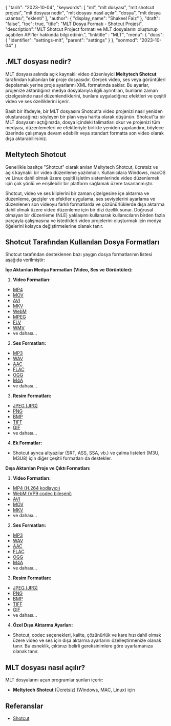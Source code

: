 {
"tarih": "2023-10-04",
  "keywords": [
"ml",
"mlt dosyası",
"mlt shotcut projesi",
"mlt dosyası nedir",
"mlt dosyası nasıl açılır",
"dosya",
"mlt dosya uzantısı",
"eklenti"
],
  "author": {
"display_name": "Shakeel Faiz"
},
"draft": "false",
"toc": true,
"title": "MLT Dosya Formatı - Shotcut Projesi",
  "description":"MLT Shotcut Project formatı ve MLT dosyalarını oluşturup açabilen API'ler hakkında bilgi edinin.",
"linktitle" : "MLT",
  "menu": {
    "docs": {
      "identifier": "settings-mlt",
      "parent": "settings"
}
},
"sonmod": "2023-10-04"
}

## .MLT dosyası nedir?

MLT dosyası aslında açık kaynaklı video düzenleyici **Meltytech Shotcut** tarafından kullanılan bir proje dosyasıdır. Gerçek video, ses veya görüntüleri depolamak yerine proje ayarlarını XML formatında saklar. Bu ayarlar, projenize aktardığınız medya dosyalarıyla ilgili ayrıntıları, bunların zaman çizelgesinde nasıl düzenlendiklerini, bunlara uyguladığınız efektleri ve çeşitli video ve ses özelliklerini içerir.

Basit bir ifadeyle, bir MLT dosyasını Shotcut'a video projenizi nasıl yeniden oluşturacağınızı söyleyen bir plan veya harita olarak düşünün. Shotcut'ta bir MLT dosyasını açtığınızda, dosya içindeki talimatları okur ve projenizi tüm medyası, düzenlemeleri ve efektleriyle birlikte yeniden yapılandırır, böylece üzerinde çalışmaya devam edebilir veya standart formatta son video olarak dışa aktarabilirsiniz.

## Meltytech Shotcut

Genellikle basitçe "Shotcut" olarak anılan Meltytech Shotcut, ücretsiz ve açık kaynaklı bir video düzenleme yazılımıdır. Kullanıcılara Windows, macOS ve Linux dahil olmak üzere çeşitli işletim sistemlerinde video düzenlemek için çok yönlü ve erişilebilir bir platform sağlamak üzere tasarlanmıştır.

Shotcut, video ve ses kliplerini bir zaman çizelgesine içe aktarma ve düzenleme, geçişler ve efektler uygulama, ses seviyelerini ayarlama ve düzenlenen son videoyu farklı formatlarda ve çözünürlüklerde dışa aktarma dahil olmak üzere video düzenleme için bir dizi özellik sunar. Doğrusal olmayan bir düzenleme (NLE) yaklaşımı kullanarak kullanıcıların birden fazla parçayla çalışmasına ve istedikleri video projelerini oluşturmak için medya öğelerini kolayca değiştirmelerine olanak tanır.

## Shotcut Tarafından Kullanılan Dosya Formatları

Shotcut tarafından desteklenen bazı yaygın dosya formatlarının listesi aşağıda verilmiştir:

**İçe Aktarılan Medya Formatları (Video, Ses ve Görüntüler):**

1. **Video Formatları:**
    








- [MP4](/tr/video/mp4/)
- [MOV](/tr/video/mov/)
- [AVI](/tr/video/avi/)
- [MKV](/tr/video/mkv/)
- [WebM](/tr/video/webm/)
- [MPEG](/tr/video/mpeg/)
- [FLV](/tr/video/flv/)
- [WMV](/tr/video/wmv/)
- ve dahası...
2. **Ses Formatları:**
    








- [MP3](/tr/ses/mp3/)
- [WAV](/tr/ses/wav/)
- [AAC](/tr/ses/aac/)
- [FLAC](/tr/ses/flac/)
- [OGG](/tr/audio/ogg/)
- [M4A](/tr/ses/m4a/)
- ve dahası...
3. **Resim Formatları:**
    








- [JPEG (JPG)](/tr/image/jpeg/)
- [PNG](/tr/image/png/)
- [BMP](/tr/resim/bmp/)
- [TIFF](/tr/resim/tiff/)
- [GIF](/tr/resim/gif/)
- ve dahası...
4. **Ek Formatlar:**
    








- Shotcut ayrıca altyazılar (SRT, ASS, SSA, vb.) ve çalma listeleri (M3U, M3U8) için diğer çeşitli formatları da destekler.

**Dışa Aktarılan Proje ve Çıktı Formatları:**

1. **Video Formatları:**
    








- [MP4 (H.264 kodlayıcı)](/tr/video/mp4/)
- [WebM (VP9 codec bileşeni)](/tr/video/webm/)
- [AVI](/tr/video/avi/)
- [MOV](/tr/video/mov/)
- [MKV](/tr/video/mkv/)
- ve dahası...
2. **Ses Formatları:**
    








- [MP3](/tr/ses/mp3/)
- [WAV](/tr/ses/wav/)
- [AAC](/tr/ses/aac/)
- [FLAC](/tr/ses/flac/)
- [OGG](/tr/audio/ogg/)
- [M4A](/tr/ses/m4a/)
- ve dahası...
3. **Resim Formatları:**
    








- [JPEG (JPG)](/tr/image/jpeg/)
- [PNG](/tr/image/png/)
- [BMP](/tr/resim/bmp/)
- [TIFF](/tr/resim/tiff/)
- [GIF](/tr/resim/gif/)
- ve dahası...
4. **Özel Dışa Aktarma Ayarları:**
    








- Shotcut, codec seçenekleri, kalite, çözünürlük ve kare hızı dahil olmak üzere video ve ses için dışa aktarma ayarlarını özelleştirmenize olanak tanır. Bu esneklik, çıktınızı belirli gereksinimlere göre uyarlamanıza olanak tanır.

## MLT dosyası nasıl açılır?

MLT dosyalarını açan programlar şunları içerir:

- **Meltytech Shotcut** (Ücretsiz) (Windows, MAC, Linux) için

## Referanslar
* [Shotcut](https://en.wikipedia.org/wiki/Shotcut)
